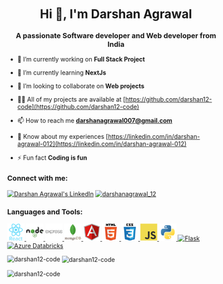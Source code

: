 <h1 align="center">Hi 👋, I'm Darshan Agrawal</h1>
<h3 align="center">A passionate Software developer and Web developer from India</h3>

- 🔭 I’m currently working on **Full Stack Project**

- 🌱 I’m currently learning **NextJs**

- 👯 I’m looking to collaborate on **Web projects**

- 👨‍💻 All of my projects are available at [https://github.com/darshan12-code](https://github.com/darshan12-code)

- 📫 How to reach me **darshanagrawal007@gmail.com**

- 📄 Know about my experiences [https://linkedin.com/in/darshan-agrawal-012](https://linkedin.com/in/darshan-agrawal-012)

- ⚡ Fun fact **Coding is fun**

<h3 align="left">Connect with me:</h3>
<p align="left">
<a href="https://linkedin.com/in/darshan-agrawal-012" target="blank"><img align="center" src="https://cdn.jsdelivr.net/npm/simple-icons@3.0.1/icons/linkedin.svg" alt="Darshan Agrawal's LinkedIn" height="30" width="40" /></a>
<a href="https://instagram.com/darshanagrawal_12" target="blank"><img align="center" src="https://cdn.jsdelivr.net/npm/simple-icons@3.0.1/icons/instagram.svg" alt="darshanagrawal_12" height="30" width="40" /></a>
</p>

<h3 align="left">Languages and Tools:</h3>
<p align="left">
  <a href="https://reactjs.org/" target="_blank"> <img src="https://raw.githubusercontent.com/devicons/devicon/master/icons/react/react-original-wordmark.svg" alt="React" width="40" height="40"/> </a>
  <a href="https://nodejs.org/" target="_blank"> <img src="https://raw.githubusercontent.com/devicons/devicon/master/icons/nodejs/nodejs-original-wordmark.svg" alt="Node.js" width="40" height="40"/> </a>
  <a href="https://expressjs.com/" target="_blank"> <img src="https://raw.githubusercontent.com/devicons/devicon/master/icons/express/express-original-wordmark.svg" alt="Express.js" width="40" height="40"/> </a>
  <a href="https://www.mongodb.com/" target="_blank"> <img src="https://raw.githubusercontent.com/devicons/devicon/master/icons/mongodb/mongodb-original-wordmark.svg" alt="MongoDB" width="40" height="40"/> </a>
  <a href="https://angular.io/" target="_blank"> <img src="https://raw.githubusercontent.com/devicons/devicon/master/icons/angularjs/angularjs-original.svg" alt="Angular" width="40" height="40"/> </a>
  <a href="https://www.w3.org/html/" target="_blank"> <img src="https://raw.githubusercontent.com/devicons/devicon/master/icons/html5/html5-original-wordmark.svg" alt="HTML5" width="40" height="40"/> </a>
  <a href="https://www.w3schools.com/css/" target="_blank"> <img src="https://raw.githubusercontent.com/devicons/devicon/master/icons/css3/css3-original-wordmark.svg" alt="CSS3" width="40" height="40"/> </a>
  <a href="https://developer.mozilla.org/en-US/docs/Web/JavaScript" target="_blank"> <img src="https://raw.githubusercontent.com/devicons/devicon/master/icons/javascript/javascript-original.svg" alt="JavaScript" width="40" height="40"/> </a>
  <a href="https://www.python.org" target="_blank"> <img src="https://raw.githubusercontent.com/devicons/devicon/master/icons/python/python-original.svg" alt="Python" width="40" height="40"/> </a>
  <a href="https://flask.palletsprojects.com/" target="_blank"> <img src="https://www.vectorlogo.zone/logos/pocoo_flask/pocoo_flask-icon.svg" alt="Flask" width="40" height="40"/> </a>
  <a href="https://azure.microsoft.com/en-us/services/databricks/" target="_blank"> <img src="https://cdn.worldvectorlogo.com/logos/azure-1.svg" alt="Azure Databricks" width="40" height="40"/> </a>
</p>

<p><img align="left" src="https://github-readme-stats.vercel.app/api/top-langs?username=darshan12-code&show_icons=true&locale=en&layout=compact" alt="darshan12-code" /></p>

<p>&nbsp;<img align="center" src="https://github-readme-stats.vercel.app/api?username=darshan12-code&show_icons=true&locale=en" alt="darshan12-code" /></p>

<p><img align="center" src="https://github-readme-streak-stats.herokuapp.com/?user=darshan12-code&" alt="darshan12-code" /></p>
